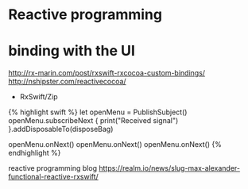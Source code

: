 # Reactive programming

# binding with the UI
http://rx-marin.com/post/rxswift-rxcocoa-custom-bindings/
http://nshipster.com/reactivecocoa/

* RxSwift/Zip

{% highlight swift %}
let openMenu = PublishSubject<Void>()
openMenu.subscribeNext {
    print("Received signal")
}.addDisposableTo(disposeBag)

openMenu.onNext()
openMenu.onNext()
openMenu.onNext()
{% endhighlight %}

reactive programming blog
https://realm.io/news/slug-max-alexander-functional-reactive-rxswift/

